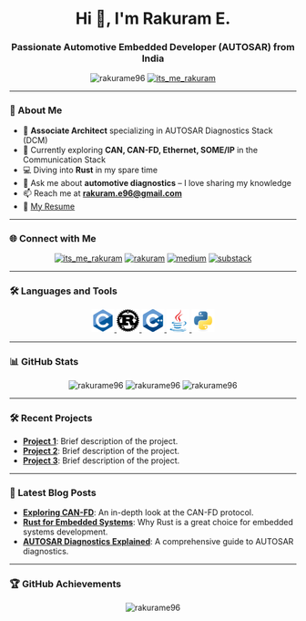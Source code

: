 <h1 align="center">Hi 👋, I'm Rakuram E.</h1>
<h3 align="center">Passionate Automotive Embedded Developer (AUTOSAR) from India</h3>

<p align="center">
  <img src="https://komarev.com/ghpvc/?username=rakurame96&label=Profile%20views&color=0e75b6&style=flat" alt="rakurame96" height="20"/>
  <a href="https://twitter.com/its_me_rakuram" target="_blank"><img src="https://img.shields.io/twitter/follow/its_me_rakuram?logo=twitter&style=for-the-badge" alt="its_me_rakuram" height="20"/></a>
</p>

---

### 🚀 About Me

- 🔭 **Associate Architect** specializing in AUTOSAR Diagnostics Stack (DCM)
- 🌱 Currently exploring **CAN, CAN-FD, Ethernet, SOME/IP** in the Communication Stack
- 💻 Diving into **Rust** in my spare time
- 💬 Ask me about **automotive diagnostics** – I love sharing my knowledge
- 📫 Reach me at **rakuram.e96@gmail.com**
- 📄 [My Resume](https://drive.google.com/file/d/1OgRO8_Y-Yl9og_o884JlwazJBYvKXLEO/view?usp=drive_link)

---

### 🌐 Connect with Me

<p align="center">
  <a href="https://twitter.com/its_me_rakuram" target="_blank"><img src="https://raw.githubusercontent.com/rahuldkjain/github-profile-readme-generator/master/src/images/icons/Social/twitter.svg" alt="its_me_rakuram" height="30" width="40" /></a>
  <a href="https://linkedin.com/in/rakuram" target="_blank"><img src="https://raw.githubusercontent.com/rahuldkjain/github-profile-readme-generator/master/src/images/icons/Social/linked-in-alt.svg" alt="rakuram" height="30" width="40" /></a>
  <a href="https://medium.com/@rakuram.e96" target="_blank"><img src="https://raw.githubusercontent.com/rahuldkjain/github-profile-readme-generator/master/src/images/icons/Social/medium.svg" alt="medium" height="30" width="40" /></a>
  <a href="https://substack.com/profile/@rakurame96" target="_blank"><img src="https://substackcdn.com/image/fetch/w_500,c_limit,f_auto,q_auto:good,fl_progressive:steep/https%3A%2F%2Fsubstack.com%2Fimg%2Fsubstack.png" alt="substack" height="30" width="40" /></a>
</p>

---

### 🛠️ Languages and Tools

<p align="center">
  <a href="https://www.cprogramming.com/" target="_blank" rel="noreferrer"> <img src="https://raw.githubusercontent.com/devicons/devicon/master/icons/c/c-original.svg" alt="c" width="40" height="40"/> </a> 
  <a href="https://www.rust-lang.org/" target="_blank" rel="noreferrer"> <img src="https://raw.githubusercontent.com/devicons/devicon/master/icons/rust/rust-original.svg" alt="rust" width="40" height="40"/> </a> 
  <a href="https://www.w3schools.com/cpp/" target="_blank" rel="noreferrer"> <img src="https://raw.githubusercontent.com/devicons/devicon/master/icons/cplusplus/cplusplus-original.svg" alt="cplusplus" width="40" height="40"/> </a> 
  <a href="https://www.java.com/" target="_blank" rel="noreferrer"> <img src="https://raw.githubusercontent.com/devicons/devicon/master/icons/java/java-original.svg" alt="java" width="40" height="40"/> </a> 
  <a href="https://www.python.org" target="_blank" rel="noreferrer"> <img src="https://raw.githubusercontent.com/devicons/devicon/master/icons/python/python-original.svg" alt="python" width="40" height="40"/> </a> 
</p>

---

### 📊 GitHub Stats

<p align="center">
  <img src="https://github-readme-stats.vercel.app/api/top-langs?username=rakurame96&show_icons=true&locale=en&layout=compact" alt="rakurame96" height="165"/>
  <img src="https://github-readme-stats.vercel.app/api?username=rakurame96&show_icons=true&locale=en" alt="rakurame96" height="165"/>
  <img src="https://github-readme-streak-stats.herokuapp.com/?user=rakurame96&" alt="rakurame96" height="165"/>
</p>

---

### 🛠️ Recent Projects

- **[Project 1](https://github.com/rakurame96/project1)**: Brief description of the project.
- **[Project 2](https://github.com/rakurame96/project2)**: Brief description of the project.
- **[Project 3](https://github.com/rakurame96/project3)**: Brief description of the project.

---

### 📝 Latest Blog Posts

- **[Exploring CAN-FD](https://medium.com/@rakuram.e96/exploring-can-fd)**: An in-depth look at the CAN-FD protocol.
- **[Rust for Embedded Systems](https://substack.com/profile/@rakurame96/rust-for-embedded-systems)**: Why Rust is a great choice for embedded systems development.
- **[AUTOSAR Diagnostics Explained](https://medium.com/@rakuram.e96/autosar-diagnostics-explained)**: A comprehensive guide to AUTOSAR diagnostics.

---

### 🏆 GitHub Achievements

<p align="center">
  <img src="https://github-profile-trophy.vercel.app/?username=rakurame96&theme=onestar&no-frame=true&row=1&column=4" alt="rakurame96" />
</p>
